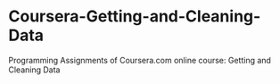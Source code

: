 Coursera-Getting-and-Cleaning-Data
==================================

Programming Assignments of Coursera.com online course: Getting and Cleaning Data
